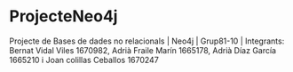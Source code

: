 # ProjecteNeo4j
Projecte de Bases de dades no relacionals | Neo4j | Grup81-10 | Integrants: Bernat Vidal Viles 1670982, Adrià Fraile Marín 1665178, Adrià Díaz García 1665210 i Joan colillas Ceballos 1670247
